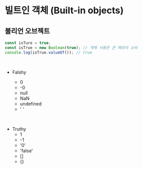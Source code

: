 # 빌트인 객체 (Built-in objects)

## 불리언 오브젝트

```javascript
const isTure = true;
const isTrue = new Boolean(true); // 객체 사용은 큰 메모리 소비
console.log(isTrue.valueOf()); // true
```

<br/>

- Falshy

  - 0
  - -0
  - null
  - NaN
  - undefined
  - ' '

<br/>

- Truthy
  - 1
  - -1
  - '0'
  - 'false'
  - []
  - {}

